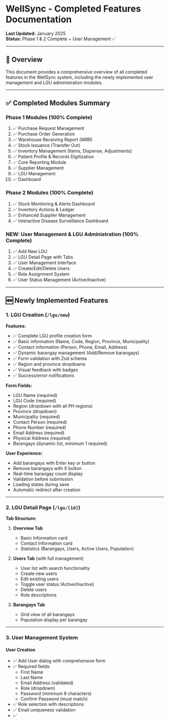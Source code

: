 # WellSync - Completed Features Documentation

**Last Updated:** January 2025  
**Status:** Phase 1 & 2 Complete + User Management ✅

---

## 🎉 Overview

This document provides a comprehensive overview of all completed features in the WellSync system, including the newly implemented user management and LGU administration modules.

---

## ✅ Completed Modules Summary

### Phase 1 Modules (100% Complete)
1. ✅ Purchase Request Management
2. ✅ Purchase Order Generation
3. ✅ Warehouse Receiving Report (WRR)
4. ✅ Stock Issuance (Transfer Out)
5. ✅ Inventory Management (Items, Dispense, Adjustments)
6. ✅ Patient Profile & Records Digitization
7. ✅ Core Reporting Module
8. ✅ Supplier Management
9. ✅ LGU Management
10. ✅ Dashboard

### Phase 2 Modules (100% Complete)
1. ✅ Stock Monitoring & Alerts Dashboard
2. ✅ Inventory Actions & Ledger
3. ✅ Enhanced Supplier Management
4. ✅ Interactive Disease Surveillance Dashboard

### NEW: User Management & LGU Administration (100% Complete)
1. ✅ Add New LGU
2. ✅ LGU Detail Page with Tabs
3. ✅ User Management Interface
4. ✅ Create/Edit/Delete Users
5. ✅ Role Assignment System
6. ✅ User Status Management (Active/Inactive)

---

## 🆕 Newly Implemented Features

### 1. **LGU Creation** (`/lgu/new`)

**Features:**
- ✅ Complete LGU profile creation form
- ✅ Basic information (Name, Code, Region, Province, Municipality)
- ✅ Contact information (Person, Phone, Email, Address)
- ✅ Dynamic barangay management (Add/Remove barangays)
- ✅ Form validation with Zod schema
- ✅ Region and province dropdowns
- ✅ Visual feedback with badges
- ✅ Success/error notifications

**Form Fields:**
- LGU Name (required)
- LGU Code (required)
- Region (dropdown with all PH regions)
- Province (dropdown)
- Municipality (required)
- Contact Person (required)
- Phone Number (required)
- Email Address (required)
- Physical Address (required)
- Barangays (dynamic list, minimum 1 required)

**User Experience:**
- Add barangays with Enter key or button
- Remove barangays with X button
- Real-time barangay count display
- Validation before submission
- Loading states during save
- Automatic redirect after creation

---

### 2. **LGU Detail Page** (`/lgu/[id]`)

**Tab Structure:**
1. **Overview Tab**
   - Basic Information card
   - Contact Information card
   - Statistics (Barangays, Users, Active Users, Population)

2. **Users Tab** (with full management)
   - User list with search functionality
   - Create new users
   - Edit existing users
   - Toggle user status (Active/Inactive)
   - Delete users
   - Role descriptions

3. **Barangays Tab**
   - Grid view of all barangays
   - Population display per barangay

---

### 3. **User Management System**

#### **User Creation**
- ✅ Add User dialog with comprehensive form
- ✅ Required fields:
  - First Name
  - Last Name
  - Email Address (validated)
  - Role (dropdown)
  - Password (minimum 8 characters)
  - Confirm Password (must match)
- ✅ Role selection with descriptions
- ✅ Email uniqueness validation
- ✅